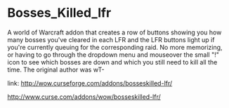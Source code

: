 # Bosses_Killed_lfr
A world of Warcraft addon that creates a row of buttons showing you how many bosses you've cleared in each LFR and the LFR buttons light up if you're currently queuing for the corresponding raid.  No more memorizing, or having to go through the dropdown menu and mouseover the small "!" icon to see which bosses are down and which you still need to kill all the time.  The original author was wT-

link: 
http://wow.curseforge.com/addons/bosseskilled-lfr/

http://www.curse.com/addons/wow/bosseskilled-lfr/
